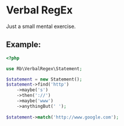 Verbal RegEx
============
Just a small mental exercise.

Example:
------

```php
<?php

use Rb\VerbalRegex\Statement;

$statement = new Statement();
$statement->find('http')
    ->maybe('s')
    ->then('://')
    ->maybe('www')
    ->anythingBut(' ');
    
$statement->match('http://www.google.com');
```
